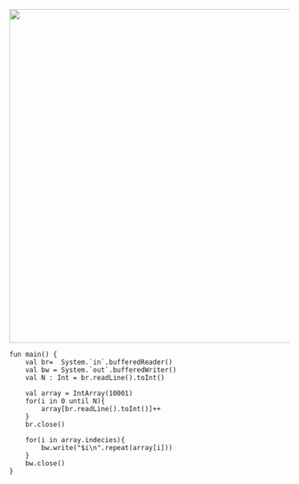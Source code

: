 <img src="https://user-images.githubusercontent.com/84216838/216805423-ad98dc9d-b3db-41ee-9fb3-79d50e3e2728.png" height= 600 weight=400>

```
fun main() {
    val br=  System.`in`.bufferedReader()
    val bw = System.`out`.bufferedWriter()
    val N : Int = br.readLine().toInt()
    
    val array = IntArray(10001)
    for(i in 0 until N){
        array[br.readLine().toInt()]++
    }
    br.close()
    
    for(i in array.indecies){
        bw.write("$i\n".repeat(array[i]))
    }
    bw.close()
}
```